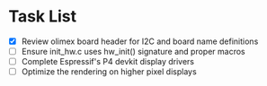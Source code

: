 # Task List

- [x] Review olimex board header for I2C and board name definitions
- [ ] Ensure init_hw.c uses hw_init() signature and proper macros
- [ ] Complete Espressif's P4 devkit display drivers
- [ ] Optimize the rendering on higher pixel displays

